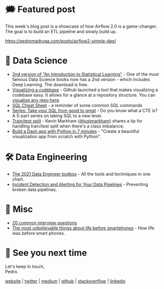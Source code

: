 # 🗯 Featured post

This week's blog post is a showcase of how Airflow 2.0 is a game-changer. The goal is to build an ETL pipeline and slowly build up.

https://pedromadruga.com/posts/airflow2-simple-dag/

# 🔮 Data Science

- [2nd version of "An Introduction to Statistical Learning"](https://www.statlearning.com/) - One of the most famous Data Science books now has a 2nd version - which includes Deep Learning. The download is free.
- [Visualizing a codebase](https://octo.github.com/projects/repo-visualization) - Github launched a tool that makes visualizing a codebase easy. It allows for a glance at a repository structure. You can [visualize any repo here](https://octo-repo-visualization.vercel.app/).
- [SQL Cheat Sheet](https://www.linkedin.com/posts/ravitjain_datascience-data-excel-activity-6827507087153647616-rU3n/) - a reminder of some common SQL commands
- [Series: Take your SQL from good to great](https://towardsdatascience.com/take-your-sql-from-good-to-great-part-1-3ae61539e92a) - Do you know what a CTE is? A 5-part series on taking SQL to a new level.
- [Train/test split](https://twitter.com/justmarkham/status/1423353938573676546) - Kevin Markham ([@justmarkham](https://twitter.com/justmarkham)) shares a tip for handling train/test split when there's a class imbalance.
- [Build a Dash app with Python in 7 minutes](https://towardsdatascience.com/build-a-dash-app-with-python-in-7-minutes-72b6cca7d268?source=social.tw) - "Create a beautiful visualization app from scratch with Python".

# 🛠 Data Engineering

- [The 2021 Data Engineer toolbox](https://www.reddit.com/r/dataengineering/comments/oyju56/dataengineering_2021_in_one_pic/) - All the tools and techniques in one chart.
- [Incident Detection and Alerting for Your Data Pipelines](https://towardsdatascience.com/getting-started-anomaly-detection-and-alerting-for-your-data-pipelines-f7be9a01f764?source=social.tw) - Preventing broken data pipelines.

# 🧠 Misc

- [20 common interview questions](https://twitter.com/SahilBloom/status/1423971814443819009?s=20)
- [The most unbelievable things about life before smartphones](https://mattruby.substack.com/p/the-most-unbelievable-things-about) - How life was before smart phones.

# 👋 See you next time

Let's keep in touch,\
Pedro.

[website](https://pedromadruga.com) |
[twitter](https://twitter.com/pmadruga_ "Twitter") | [medium](https://medium.com/@pmadruga "Medium") | [github](https://github.com/pmadruga "Github") | [stackoverflow](https://stackoverflow.com/users/12418383 "Stackoverflow") | [linkedin](https://www.linkedin.com/in/pedromadruga "Linkedin")

